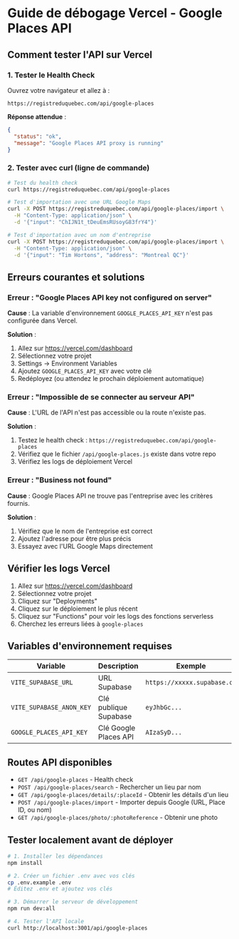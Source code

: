 # Guide de débogage Vercel - Google Places API

## Comment tester l'API sur Vercel

### 1. Tester le Health Check

Ouvrez votre navigateur et allez à :
```
https://registreduquebec.com/api/google-places
```

**Réponse attendue** :
```json
{
  "status": "ok",
  "message": "Google Places API proxy is running"
}
```

### 2. Tester avec curl (ligne de commande)

```bash
# Test du health check
curl https://registreduquebec.com/api/google-places

# Test d'importation avec une URL Google Maps
curl -X POST https://registreduquebec.com/api/google-places/import \
  -H "Content-Type: application/json" \
  -d '{"input": "ChIJN1t_tDeuEmsRUsoyG83frY4"}'

# Test d'importation avec un nom d'entreprise
curl -X POST https://registreduquebec.com/api/google-places/import \
  -H "Content-Type: application/json" \
  -d '{"input": "Tim Hortons", "address": "Montreal QC"}'
```

## Erreurs courantes et solutions

### Erreur : "Google Places API key not configured on server"

**Cause** : La variable d'environnement `GOOGLE_PLACES_API_KEY` n'est pas configurée dans Vercel.

**Solution** :
1. Allez sur https://vercel.com/dashboard
2. Sélectionnez votre projet
3. Settings → Environment Variables
4. Ajoutez `GOOGLE_PLACES_API_KEY` avec votre clé
5. Redéployez (ou attendez le prochain déploiement automatique)

### Erreur : "Impossible de se connecter au serveur API"

**Cause** : L'URL de l'API n'est pas accessible ou la route n'existe pas.

**Solution** :
1. Testez le health check : `https://registreduquebec.com/api/google-places`
2. Vérifiez que le fichier `/api/google-places.js` existe dans votre repo
3. Vérifiez les logs de déploiement Vercel

### Erreur : "Business not found"

**Cause** : Google Places API ne trouve pas l'entreprise avec les critères fournis.

**Solution** :
1. Vérifiez que le nom de l'entreprise est correct
2. Ajoutez l'adresse pour être plus précis
3. Essayez avec l'URL Google Maps directement

## Vérifier les logs Vercel

1. Allez sur https://vercel.com/dashboard
2. Sélectionnez votre projet
3. Cliquez sur "Deployments"
4. Cliquez sur le déploiement le plus récent
5. Cliquez sur "Functions" pour voir les logs des fonctions serverless
6. Cherchez les erreurs liées à `google-places`

## Variables d'environnement requises

| Variable | Description | Exemple |
|----------|-------------|---------|
| `VITE_SUPABASE_URL` | URL Supabase | `https://xxxxx.supabase.co` |
| `VITE_SUPABASE_ANON_KEY` | Clé publique Supabase | `eyJhbGc...` |
| `GOOGLE_PLACES_API_KEY` | Clé Google Places API | `AIzaSyD...` |

## Routes API disponibles

- `GET /api/google-places` - Health check
- `POST /api/google-places/search` - Rechercher un lieu par nom
- `GET /api/google-places/details/:placeId` - Obtenir les détails d'un lieu
- `POST /api/google-places/import` - Importer depuis Google (URL, Place ID, ou nom)
- `GET /api/google-places/photo/:photoReference` - Obtenir une photo

## Tester localement avant de déployer

```bash
# 1. Installer les dépendances
npm install

# 2. Créer un fichier .env avec vos clés
cp .env.example .env
# Éditez .env et ajoutez vos clés

# 3. Démarrer le serveur de développement
npm run dev:all

# 4. Tester l'API locale
curl http://localhost:3001/api/google-places
```
